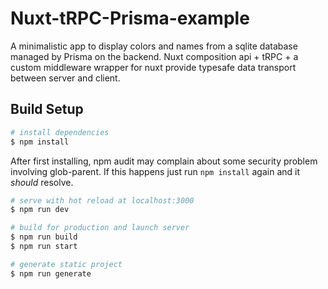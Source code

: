 # Nuxt-tRPC-Prisma-example

A minimalistic app to display colors and names from a sqlite database managed by Prisma on the backend. Nuxt composition api + tRPC + a custom middleware wrapper for nuxt provide typesafe data transport between server and client.

## Build Setup

```bash
# install dependencies
$ npm install
```

After first installing, npm audit may complain about some security problem involving glob-parent. If this happens just run `npm install` again and it _should_ resolve.

```bash
# serve with hot reload at localhost:3000
$ npm run dev

# build for production and launch server
$ npm run build
$ npm run start

# generate static project
$ npm run generate
```
